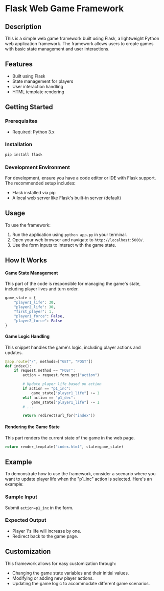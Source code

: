 # Flask Web Game Framework
## Description
This is a simple web game framework built using Flask, a lightweight Python web application framework. The framework allows users to create games with basic state management and user interactions.

## Features
- Built using Flask
- State management for players
- User interaction handling
- HTML template rendering

## Getting Started
### Prerequisites
- Required: Python 3.x

### Installation
```bash
pip install flask
```

### Development Environment
For development, ensure you have a code editor or IDE with Flask support. The recommended setup includes:

- Flask installed via pip
- A local web server like Flask's built-in server (default)

## Usage
To use the framework:
1. Run the application using `python app.py` in your terminal.
2. Open your web browser and navigate to `http://localhost:5000/`.
3. Use the form inputs to interact with the game state.

## How It Works
#### Game State Management
This part of the code is responsible for managing the game's state, including player lives and turn order.

```python
game_state = {
    "player1_life": 30,
    "player2_life": 30,
    "first_player": 1,
    "player1_force": False,
    "player2_force": False
}
```

#### Game Logic Handling
This snippet handles the game's logic, including player actions and updates.

```python
@app.route("/", methods=["GET", "POST"])
def index():
    if request.method == "POST":
        action = request.form.get("action")

        # Update player life based on action
        if action == "p1_inc":
            game_state["player1_life"] += 1
        elif action == "p1_dec":
            game_state["player1_life"] -= 1
        # ...

        return redirect(url_for("index"))
```

#### Rendering the Game State
This part renders the current state of the game in the web page.

```python
return render_template("index.html", state=game_state)
```

## Example
To demonstrate how to use the framework, consider a scenario where you want to update player life when the "p1_inc" action is selected. Here's an example:

### Sample Input
Submit `action=p1_inc` in the form.

### Expected Output
- Player 1's life will increase by one.
- Redirect back to the game page.

## Customization
This framework allows for easy customization through:
- Changing the game state variables and their initial values.
- Modifying or adding new player actions.
- Updating the game logic to accommodate different game scenarios.
